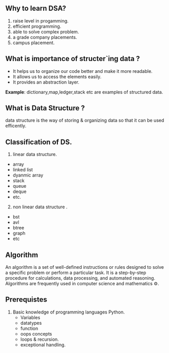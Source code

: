 ## Why to learn DSA?

1. raise level in progamming.
2. efficient programming.
3. able to solve complex problem.
4. a grade company placements.
5. campus placement.

## What is importance of structer`ing data ?

- It helps us to organize our code better and make it more readable.
- It allows us to access the elements easily.
- It provides an abstraction layer.

**Example**: dictionary,map,ledger,stack etc are examples of structured data.

## What is Data Structure ?

data structure is the way of storing & organizing data so that it can be used efficently.

## Classification of DS.

1. linear data structure.

- array
- linked list
- dyanmic array
- stack
- queue
- deque
- etc.

2. non linear data structure .

- bst
- avl
- btree
- graph
- etc

## Algorithm

An algorithm is a set of well-defined instructions or rules designed to solve a specific problem or perform a particular task. It is a step-by-step procedure for calculations, data processing, and automated reasoning. Algorithms are frequently used in computer science and mathematics ⚙️.

## Prerequistes

1. Basic knowledge of programming languages Python.
   - Variables
   - datatypes
   - function
   - oops concepts
   - loops & recursion.
   - exceptional handling.
